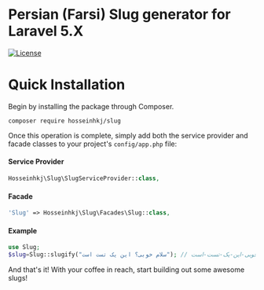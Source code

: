# Persian (Farsi) Slug generator for Laravel 5.X

[![License](https://poser.pugx.org/laravel/framework/license.svg)](https://packagist.org/packages/laravel/framework)

# Quick Installation
Begin by installing the package through Composer.

```
composer require hosseinhkj/slug
```

Once this operation is complete, simply add both the service provider and facade classes to your project's `config/app.php` file:

#### Service Provider

```php
Hosseinhkj\Slug\SlugServiceProvider::class,
```

#### Facade

```php
'Slug' => Hosseinhkj\Slug\Facades\Slug::class,
```
#### Example
```php
use Slug;
$slug=Slug::slugify("سلام خوبی؟ این یک تست است"); // سلام-خوبی-این-یک-تست-است
```

And that's it! With your coffee in reach, start building out some awesome slugs!
